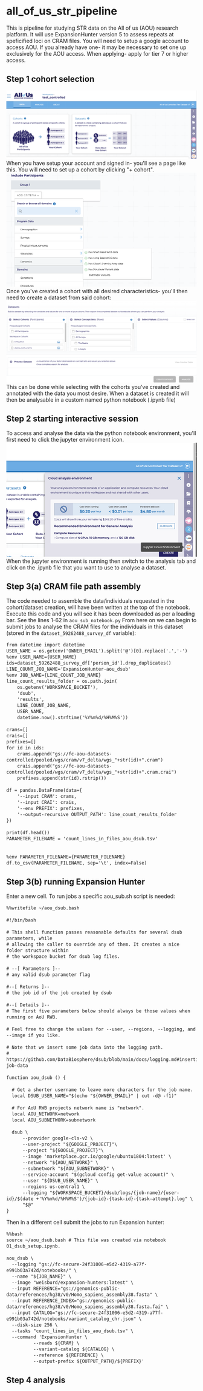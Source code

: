 # all_of_us_str_pipeline
This is pipeline for studying STR data on the All of us (AOU) research platform.
It will use ExpansionHunter version 5 to assess repeats at speficified loci on CRAM files.
You will need to setup a google account to access AOU. If you already have one- it may be necessary to set one up exclusively for the AOU access.
When applying- apply for tier 7 or higher access.
## Step 1 cohort selection
![plot](./cohort_page.png)
When you have setup your account and signed in- you'll see a page like this.
You will need to set up a cohort by clicking "+ cohort".
![plot](./cohort_creation_page.png)
Once you've created a cohort with all desired characteristics- you'll then need to create a dataset from said cohort:
![plot](./dataset_creation.png)
This can be done while selecting with the cohorts you've created and annotated with the data you most desire.
When a dataset is created it will then be analysable in a custom named python notebook (.ipynb file)
## Step 2 starting interactive session
To access and analyse the data via the python notebook environment, you'll first need to click the jupyter environment icon.
![plot](./jupyter_notebook_environment.png)
When the jupyter environment is running then switch to the analysis tab and click on the .ipynb file that you want to use to analyse a dataset.
## Step 3(a) CRAM file path assembly
The code needed to assemble the data/individuals requested in the cohort/dataset creation, will have been written at the top of the notebook.
Execute this code and you will see it has been downloaded as per a loading bar.
See the lines 1-62 in `aou_sub_notebook.py`
From here on we can begin to submit jobs to analyse the CRAM files for the individuals in this dataset (stored in the `dataset_59262488_survey_df` variable):

```
from datetime import datetime
USER_NAME = os.getenv('OWNER_EMAIL').split('@')[0].replace('.','-')
%env USER_NAME={USER_NAME}
ids=dataset_59262488_survey_df['person_id'].drop_duplicates()
LINE_COUNT_JOB_NAME='ExpansionHunter-aou_dsub'
%env JOB_NAME={LINE_COUNT_JOB_NAME}
line_count_results_folder = os.path.join(
    os.getenv('WORKSPACE_BUCKET'),
    'dsub',
    'results',
    LINE_COUNT_JOB_NAME,
    USER_NAME,
    datetime.now().strftime('%Y%m%d/%H%M%S'))

crams=[]
crais=[]
prefixes=[]
for id in ids:
    crams.append("gs://fc-aou-datasets-controlled/pooled/wgs/cram/v7_delta/wgs_"+str(id)+".cram")
    crais.append("gs://fc-aou-datasets-controlled/pooled/wgs/cram/v7_delta/wgs_"+str(id)+".cram.crai")
    prefixes.append(str(id).rstrip())

df = pandas.DataFrame(data={
    '--input CRAM': crams,
    '--input CRAI': crais,
    '--env PREFIX': prefixes,
    '--output-recursive OUTPUT_PATH': line_count_results_folder
})

print(df.head())
PARAMETER_FILENAME = 'count_lines_in_files_aou_dsub.tsv'


%env PARAMETER_FILENAME={PARAMETER_FILENAME}
df.to_csv(PARAMETER_FILENAME, sep='\t', index=False)
```
## Step 3(b) running Expansion Hunter
Enter a new cell.
To run jobs a specific aou_sub.sh script is needed:
```
%%writefile ~/aou_dsub.bash

#!/bin/bash

# This shell function passes reasonable defaults for several dsub parameters, while
# allowing the caller to override any of them. It creates a nice folder structure within
# the workspace bucket for dsub log files.

# --[ Parameters ]--
# any valid dsub parameter flag

#--[ Returns ]--
# the job id of the job created by dsub

#--[ Details ]--
# The first five parameters below should always be those values when running on AoU RWB.

# Feel free to change the values for --user, --regions, --logging, and --image if you like.

# Note that we insert some job data into the logging path.
# https://github.com/DataBiosphere/dsub/blob/main/docs/logging.md#inserting-job-data

function aou_dsub () {

  # Get a shorter username to leave more characters for the job name.
  local DSUB_USER_NAME="$(echo "${OWNER_EMAIL}" | cut -d@ -f1)"

  # For AoU RWB projects network name is "network".
  local AOU_NETWORK=network
  local AOU_SUBNETWORK=subnetwork

  dsub \
      --provider google-cls-v2 \
      --user-project "${GOOGLE_PROJECT}"\
      --project "${GOOGLE_PROJECT}"\
      --image 'marketplace.gcr.io/google/ubuntu1804:latest' \
      --network "${AOU_NETWORK}" \
      --subnetwork "${AOU_SUBNETWORK}" \
      --service-account "$(gcloud config get-value account)" \
      --user "${DSUB_USER_NAME}" \
      --regions us-central1 \
      --logging "${WORKSPACE_BUCKET}/dsub/logs/{job-name}/{user-id}/$(date +'%Y%m%d/%H%M%S')/{job-id}-{task-id}-{task-attempt}.log" \
      "$@"
}
```
Then in a different cell submit the jobs to run Expansion hunter:
```
%%bash
source ~/aou_dsub.bash # This file was created via notebook 01_dsub_setup.ipynb.

aou_dsub \
  --logging "gs://fc-secure-24f31006-e5d2-4319-a77f-e991b03a742d/notebooks/" \
  --name "${JOB_NAME}" \
  --image "weisburd/expansion-hunters:latest" \
  --input REFERENCE="gs://genomics-public-data/references/hg38/v0/Homo_sapiens_assembly38.fasta" \
  --input REFERENCE_INDEX="gs://genomics-public-data/references/hg38/v0/Homo_sapiens_assembly38.fasta.fai" \
  --input CATALOG="gs://fc-secure-24f31006-e5d2-4319-a77f-e991b03a742d/notebooks/variant_catalog_chr.json" \
  --disk-size 256 \
  --tasks "count_lines_in_files_aou_dsub.tsv" \
  --command 'ExpansionHunter \
          --reads ${CRAM} \
          --variant-catalog ${CATALOG} \
          --reference ${REFERENCE} \
          --output-prefix ${OUTPUT_PATH}/${PREFIX}'
```

## Step 4 analysis

